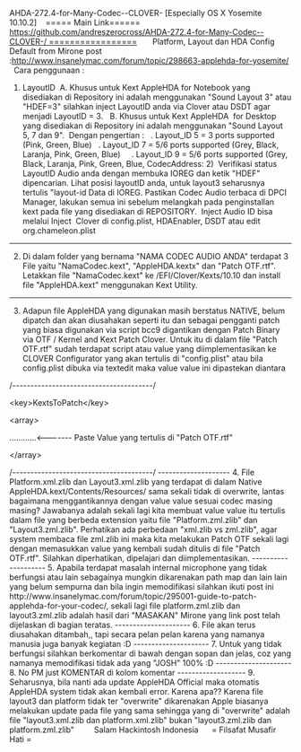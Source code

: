 AHDA-272.4-for-Many-Codec--CLOVER- [Especially OS X Yosemite 10.10.2] 
 
===== Main Link====== https://github.com/andreszerocross/AHDA-272.4-for-Many-Codec--CLOVER-/ =================
 
 
 
Platform, Layout dan HDA Config Default from Mirone post :http://www.insanelymac.com/forum/topic/298663-applehda-for-yosemite/
 
Cara penggunaan :
 
1. LayoutID  A. Khusus untuk Kext AppleHDA for Notebook yang disediakan di Repository ini adalah menggunakan "Sound Layout 3" atau "HDEF=3" silahkan inject LayoutID anda via Clover atau DSDT agar menjadi LayoutID = 3.   B. Khusus untuk Kext AppleHDA  for Desktop yang disediakan di Repository ini adalah menggunakan "Sound Layout 5, 7 dan 9".  Dengan pengertian :  
. Layout_ID 5 = 3 ports supported (Pink, Green, Blue)  
. Layout_ID 7 = 5/6 ports supported (Grey, Black, Laranja, Pink, Green, Blue)  
 
. Layout_ID 9 = 5/6 ports supported (Grey, Black, Laranja, Pink, Green, Blue, CodecAddress: 2)  Verifikasi status LayoutID Audio anda dengan membuka IOREG dan ketik "HDEF" dipencarian. Lihat posisi layoutID anda, untuk layout3 seharusnya tertulis "layout-id Data di IOREG. Pastikan Codec Audio terbaca di DPCI Manager, lakukan semua ini sebelum melangkah pada penginstallan kext pada file yang disediakan di REPOSITORY.  Inject Audio ID bisa melalui Inject  Clover di config.plist, HDAEnabler, DSDT atau edit org.chameleon.plist
-----------------
2. Di dalam folder yang bernama "NAMA CODEC AUDIO ANDA" terdapat 3 File yaitu "NamaCodec.kext", "AppleHDA.kextx" dan "Patch OTF.rtf". Letakkan file "NamaCodec.kext" ke /EFI/Clover/Kexts/10.10 dan install file "AppleHDA.kext" menggunakan Kext Utility.
-------------------
3. Adapun file AppleHDA yang digunakan masih berstatus NATIVE, belum dipatch dan akan diusahakan seperti itu dan sebagai pengganti patch yang biasa digunakan via script bcc9 digantikan dengan Patch Binary via OTF / Kernel and Kext Patch Clover. Untuk itu di dalam file "Patch OTF.rtf" sudah terdapat script atau value yang diimplementasikan ke CLOVER Configurator yang akan tertulis di "config.plist" atau bila config.plist dibuka via textedit maka value value ini dipastekan diantara 
<p/>/---------------------------------------/
<p/><a><</a>key>KextsToPatch<<a>/</a>key>
<p/><a><</a>array>
<p/>............<------- Paste Value yang tertulis di "Patch OTF.rtf"
<p/><<a>/</a>array>
<p/>/---------------------------------------/
--------------------
4. File Platform.xml.zlib dan Layout3.xml.zlib yang terdapat di dalam Native AppleHDA.kext/Contents/Resources/ sama sekali tidak di overwrite, lantas bagaimana menggantikannya dengan value value sesuai codec masing masing? Jawabanya adalah sekali lagi kita membuat value value itu tertulis dalam file yang berbeda extension yaitu file "Platform.zml.zlib" dan "Layout3.zml.zlib". Perhatikan ada perbedaan "xml.zlib vs zml.zlib", agar system membaca file zml.zlib ini maka kita melakukan Patch OTF sekali lagi dengan memasukkan value yang kembali sudah ditulis di file "Patch OTF.rtf". Silahkan diperhatikan, dipelajari dan diimplementasikan.
--------------------
5. Apabila terdapat masalah internal microphone yang tidak berfungsi atau lain sebagainya mungkin dikarenakan path map dan lain lain yang belum sempurna dan bila ingin memodifikasi silahkan ikuti post ini http://www.insanelymac.com/forum/topic/295001-guide-to-patch-applehda-for-your-codec/, sekali lagi file platform.zml.zlib dan layout3.zml.zlib adalah hasil dari "MASAKAN" Mirone yang link post telah dijelaskan di bagian teratas.
---------------------
6. File akan terus diusahakan ditambah,, tapi secara pelan pelan karena yang namanya manusia juga banyak kegiatan :D
---------------------
7. Untuk yang tidak berfungsi silahkan berkomentar di bawah dengan sopan dan jelas, coz yang namanya memodifikasi tidak ada yang "JOSH" 100% :D
---------------------
8. No PM just KOMENTAR di kolom komentar -------------------
9. Seharusnya, bila nanti ada update AppleHDA Official maka otomatis AppleHDA system tidak akan kembali error. Karena apa?? Karena file layout3 dan platform tidak ter "overwrite" dikarenakan Apple biasanya melakukan update pada file yang sama sehingga yang di "overwrite" adalah file "layout3.xml.zlib dan platform.xml.zlib" bukan "layout3.zml.zlib dan platform.zml.zlib"
 
 
 
 
Salam Hackintosh Indonesia 
 
 
= Filsafat Musafir Hati =
